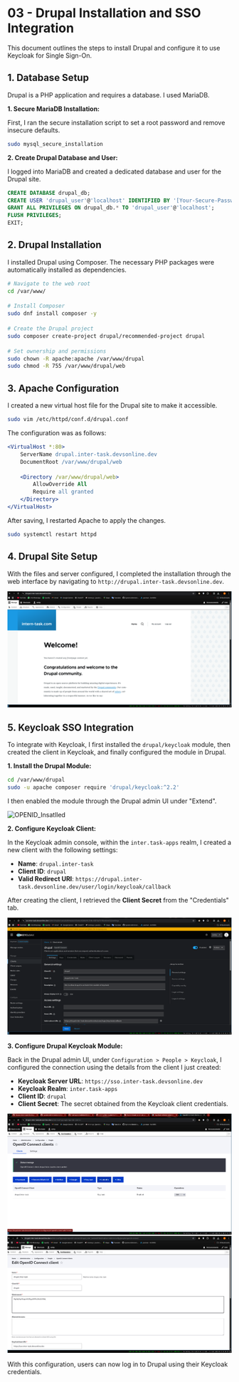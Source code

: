 # 03 - Drupal Installation and SSO Integration

This document outlines the steps to install Drupal and configure it to use Keycloak for Single Sign-On.

## 1. Database Setup

Drupal is a PHP application and requires a database. I used MariaDB.

**1. Secure MariaDB Installation:**

First, I ran the secure installation script to set a root password and remove insecure defaults.

```bash
sudo mysql_secure_installation
```

**2. Create Drupal Database and User:**

I logged into MariaDB and created a dedicated database and user for the Drupal site.

```sql
CREATE DATABASE drupal_db;
CREATE USER 'drupal_user'@'localhost' IDENTIFIED BY '[Your-Secure-Password]';
GRANT ALL PRIVILEGES ON drupal_db.* TO 'drupal_user'@'localhost';
FLUSH PRIVILEGES;
EXIT;
```

## 2. Drupal Installation

I installed Drupal using Composer. The necessary PHP packages were automatically installed as dependencies.

```bash
# Navigate to the web root
cd /var/www/

# Install Composer
sudo dnf install composer -y

# Create the Drupal project
sudo composer create-project drupal/recommended-project drupal

# Set ownership and permissions
sudo chown -R apache:apache /var/www/drupal
sudo chmod -R 755 /var/www/drupal/web
```

## 3. Apache Configuration

I created a new virtual host file for the Drupal site to make it accessible.

```bash
sudo vim /etc/httpd/conf.d/drupal.conf
```

The configuration was as follows:

```apache
<VirtualHost *:80>
    ServerName drupal.inter-task.devsonline.dev
    DocumentRoot /var/www/drupal/web

    <Directory /var/www/drupal/web>
        AllowOverride All
        Require all granted
    </Directory>
</VirtualHost>
```

After saving, I restarted Apache to apply the changes.

```bash
sudo systemctl restart httpd
```

## 4. Drupal Site Setup

With the files and server configured, I completed the installation through the web interface by navigating to `http://drupal.inter-task.devsonline.dev`.

![Drupal loged in](screenshots/drupal.png)

## 5. Keycloak SSO Integration

To integrate with Keycloak, I first installed the `drupal/keycloak` module, then created the client in Keycloak, and finally configured the module in Drupal.

**1. Install the Drupal Module:**

```bash
cd /var/www/drupal
sudo -u apache composer require 'drupal/keycloak:^2.2'
```

I then enabled the module through the Drupal admin UI under "Extend".

![OPENID_Insatlled](screenshots/operID.png)

**2. Configure Keycloak Client:**

In the Keycloak admin console, within the `inter.task-apps` realm, I created a new client with the following settings:

*   **Name**: `drupal.inter-task`
*   **Client ID**: `drupal`
*   **Valid Redirect URI**: `https://drupal.inter-task.devsonline.dev/user/login/keycloak/callback`

After creating the client, I retrieved the **Client Secret** from the "Credentials" tab.

![drupal client](screenshots/drupalcli.png)

**3. Configure Drupal Keycloak Module:**

Back in the Drupal admin UI, under `Configuration > People > Keycloak`, I configured the connection using the details from the client I just created:

*   **Keycloak Server URL**: `https://sso.inter-task.devsonline.dev`
*   **Keycloak Realm**: `inter.task-apps`
*   **Client ID**: `drupal`
*   **Client Secret**: The secret obtained from the Keycloak client credentials.

![OPENID_Insatlled](screenshots/drupal_to_openID.png)
![OPENID_Insatlled](screenshots/drupal_to_openIDinfo.png)


With this configuration, users can now log in to Drupal using their Keycloak credentials.
